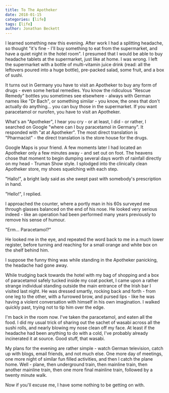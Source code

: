 ```yaml
---
title: To The Apotheker
date: 2018-01-15
categories: [life]
tags: [life]
author: Jonathan Beckett
---
```


I learned something new this evening. After work I had a splitting headache, so thought "it's fine - I'll buy something to eat from the supermarket, and have a quiet night in the hotel room". I presumed that I would be able to buy headache tablets at the supermarket, just like at home. I was wrong. I left the supermarket with a bottle of multi-vitamin juice drink (read: all the leftovers poured into a huge bottle), pre-packed salad, some fruit, and a box of sushi.

It turns out in Germany you have to visit an Apotheker to buy any form of drugs - even some herbal remedies. You know the ridiculous "Rescue Remedy" bottles you sometimes see elsewhere - always with German names like "Dr Bach", or something similar - you know, the ones that don't actually do anything... you can buy those in the supermarket. If you want paracetamol or nurofen, you have to visit an Apotheker.

What's an "Apotheker", I hear you cry - or at least, I did - or rather, I searched on Google "where can I buy paracetamol in Germany". It responded with "at at Apotheker". The most direct translation is "Pharmacist" - the direct translation is the store house for the drugs.

Google Maps is your friend. A few moments later I had located an Apotheker only a few minutes away - and set out on foot. The heavens chose that moment to begin dumping several days worth of rainfall directly on my head - Truman Show style. I splodged into the clinically clean Apotheker store, my shoes squelching with each step.

"Hallo!", a bright lady said as she swept past with somebody's prescription in hand.

"Hello!", I replied.

I approached the counter, where a portly man in his 60s surveyed me through glasses balanced on the end of his nose. He looked very serious indeed - like an operation had been performed many years previously to remove his sense of humour.

"Erm... Paracetamol?"

He looked me in the eye, and repeated the word back to me in a much lower register, before turning and reaching for a small orange and white box on the shelf behind him.

I suppose the funny thing was while standing in the Apotheker panicking, the headache had gone away.

While trudging back towards the hotel with my bag of shopping and a box of paracetamol safely tucked inside my coat pocket, I came upon a rather strange individual standing outside the main entrance of the Irish bar I visited last night. He was dressed smartly, rocking back and forth - from one leg to the other, with a furrowed brow, and pursed lips - like he was having a violent conversation with himself in his own imagination. I walked quickly past, trying not to tip him over the edge.

I'm back in the room now. I've taken the paracetamol, and eaten all the food. I did my usual trick of sharing out the sachet of wasabi across all the sushi rolls, and nearly blowing my nose clean off my face. At least if the headache had been anything to do with a cold, I've probably already incinerated it at source. Good stuff, that wasabi.

My plans for the evening are rather simple - watch German television, catch up with blogs, email friends, and not much else. One more day of meetings, one more night of similar fun filled activities, and then I catch the plane home. Well - plane, then underground train, then mainline train, then another mainline train, then one more final mainline train, followed by a twenty minute walk.

Now if you'll excuse me, I have some nothing to be getting on with.